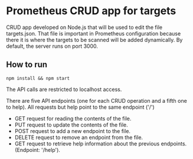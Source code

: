# Prometheus CRUD app for targets
CRUD app developed on Node.js that will be used to edit the file targets.json. That file is important in Prometheus configuration because there it is where the targets to be scanned will be added dynamically.
By default, the server runs on port 3000.

## How to run
```
npm install && npm start
```

The API calls are restricted to localhost access.

There are five API endpoints (one for each CRUD operation and a fifth one to help). All requests but help point to the same endpoint ('/')

* GET request for reading the contents of the file.
* PUT request to update the contents of the file.
* POST request to add a new endpoint to the file.
* DELETE request to remove an endpoint from the file.
* GET request to retrieve help information about the previous endpoints. (Endpoint: '/help').